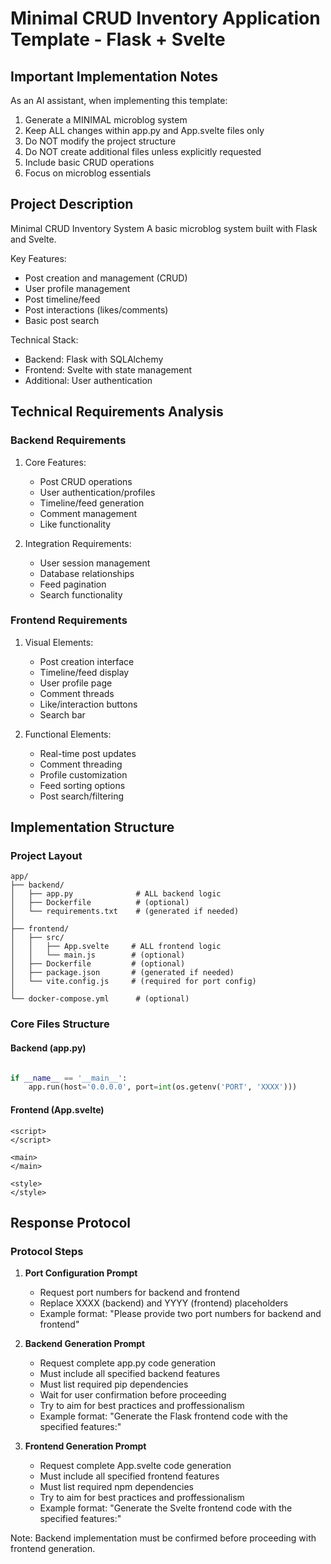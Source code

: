 # Minimal CRUD Inventory Application Template - Flask + Svelte

## Important Implementation Notes

As an AI assistant, when implementing this template:
1. Generate a MINIMAL microblog system
2. Keep ALL changes within app.py and App.svelte files only
3. Do NOT modify the project structure
4. Do NOT create additional files unless explicitly requested
5. Include basic CRUD operations
6. Focus on microblog essentials

## Project Description

Minimal CRUD Inventory System
A basic microblog system built with Flask and Svelte.


Key Features:
- Post creation and management (CRUD)
- User profile management
- Post timeline/feed
- Post interactions (likes/comments)
- Basic post search

Technical Stack:
- Backend: Flask with SQLAlchemy
- Frontend: Svelte with state management
- Additional: User authentication

## Technical Requirements Analysis

### Backend Requirements
1. Core Features:
   - Post CRUD operations
   - User authentication/profiles
   - Timeline/feed generation
   - Comment management
   - Like functionality

2. Integration Requirements:
   - User session management
   - Database relationships
   - Feed pagination
   - Search functionality

### Frontend Requirements
1. Visual Elements:
   - Post creation interface
   - Timeline/feed display
   - User profile page
   - Comment threads
   - Like/interaction buttons
   - Search bar

2. Functional Elements:
   - Real-time post updates
   - Comment threading
   - Profile customization
   - Feed sorting options
   - Post search/filtering


## Implementation Structure

### Project Layout
```plaintext
app/
├── backend/
│   ├── app.py              # ALL backend logic
│   ├── Dockerfile          # (optional)
│   └── requirements.txt    # (generated if needed)
│
├── frontend/
│   ├── src/
│   │   ├── App.svelte     # ALL frontend logic
│   │   └── main.js        # (optional)
│   ├── Dockerfile         # (optional)
│   ├── package.json       # (generated if needed)
│   └── vite.config.js     # (required for port config)
│
└── docker-compose.yml      # (optional)
```

### Core Files Structure

#### Backend (app.py)
```python

if __name__ == '__main__':
    app.run(host='0.0.0.0', port=int(os.getenv('PORT', 'XXXX')))
```

#### Frontend (App.svelte)
```svelte
<script>
</script>

<main>
</main>

<style>
</style>
```

## Response Protocol

### Protocol Steps

1. **Port Configuration Prompt**
   - Request port numbers for backend and frontend
   - Replace XXXX (backend) and YYYY (frontend) placeholders
   - Example format: "Please provide two port numbers for backend and frontend"

2. **Backend Generation Prompt**
   - Request complete app.py code generation
   - Must include all specified backend features
   - Must list required pip dependencies
   - Wait for user confirmation before proceeding
   - Try to aim for best practices and proffessionalism
   - Example format: "Generate the Flask frontend code with the specified features:"

3. **Frontend Generation Prompt**
   - Request complete App.svelte code generation
   - Must include all specified frontend features
   - Must list required npm dependencies
   - Try to aim for best practices and proffessionalism
   - Example format: "Generate the Svelte frontend code with the specified features:"

Note: Backend implementation must be confirmed before proceeding with frontend generation.